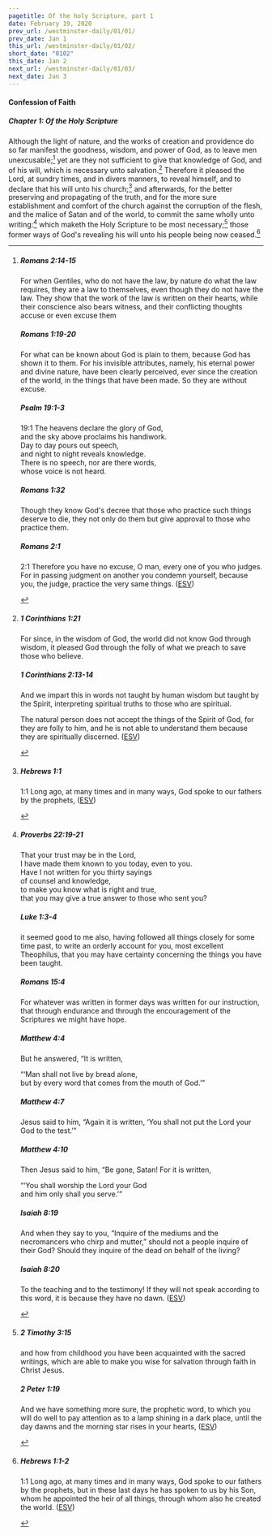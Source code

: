 ```yaml
---
pagetitle: Of the holy Scripture, part 1
date: February 19, 2020
prev_url: /westminster-daily/01/01/
prev_date: Jan 1
this_url: /westminster-daily/01/02/
short_date: "0102"
this_date: Jan 2
next_url: /westminster-daily/01/03/
next_date: Jan 3
---
```


#### Confession of Faith

##### Chapter 1: Of the Holy Scripture

Although the light of nature, and the works of creation and providence do so far manifest the goodness, wisdom, and power of God, as to leave men unexcusable;[^fnref:wcf1] yet are they not sufficient to give that knowledge of God, and of his will, which is necessary unto salvation.[^fnref:wcf2] Therefore it pleased the Lord, at sundry times, and in divers manners, to reveal himself, and to declare that his will unto his church;[^fnref:wcf3] and afterwards, for the better preserving and propagating of the truth, and for the more sure establishment and comfort of the church against the corruption of the flesh, and the malice of Satan and of the world, to commit the same wholly unto writing:[^fnref:wcf4] which maketh the Holy Scripture to be most necessary;[^fnref:wcf5] those former ways of God's revealing his will unto his people being now ceased.[^fnref:wcf6]

[^fnref:wcf1]: <div class="esv"><h5>Romans 2:14-15</h5> <div class="esv-text"><p id="p45002014.01-1">For when Gentiles, who do not have the law, by nature do what the law requires, they are a law to themselves, even though they do not have the law. They show that the work of the law is written on their hearts, while their conscience also bears witness, and their conflicting thoughts accuse or even excuse them</p> </div><h5>Romans 1:19-20</h5> <div class="esv-text"><p id="p45001019.01-2">For what can be known about God is plain to them, because God has shown it to them. For his invisible attributes, namely, his eternal power and divine nature, have been clearly perceived, ever since the creation of the world, in the things that have been made. So they are without excuse.</p> </div><h5>Psalm 19:1-3</h5> <div class="esv-text">  <div class="block-indent"> <p class="line-group" id="p19019001.15-3"><span class="chapter-num" id="v19019001-3">19:1&nbsp;</span>The heavens declare the glory of God,<br /> <span class="indent"></span>and the sky above proclaims his handiwork.<br />  Day to day pours out speech,<br /> <span class="indent"></span>and night to night reveals knowledge.<br />  There is no speech, nor are there words,<br /> <span class="indent"></span>whose voice is not heard.</p> </div> </div><h5>Romans 1:32</h5> <div class="esv-text"><p id="p45001032.01-4">Though they know God's decree that those who practice such things deserve to die, they not only do them but give approval to those who practice them.</p> </div><h5>Romans 2:1</h5> <div class="esv-text"> <p id="p45002001.04-5"><span class="chapter-num" id="v45002001-5">2:1&nbsp;</span>Therefore you have no excuse, O man, every one of you who judges. For in passing judgment on another you condemn yourself, because you, the judge, practice the very same things.  (<a href="http://www.esv.org" class="copyright">ESV</a>)</p> </div> </div>

[^fnref:wcf2]: <div class="esv"><h5>1 Corinthians 1:21</h5> <div class="esv-text"><p id="p46001021.01-1">For since, in the wisdom of God, the world did not know God through wisdom, it pleased God through the folly of what we preach to save those who believe.</p> </div><h5>1 Corinthians 2:13-14</h5> <div class="esv-text"><p id="p46002013.01-2">And we impart this in words not taught by human wisdom but taught by the Spirit, interpreting spiritual truths to those who are spiritual.</p>  <p id="p46002014.01-2">The natural person does not accept the things of the Spirit of God, for they are folly to him, and he is not able to understand them because they are spiritually discerned.  (<a href="http://www.esv.org" class="copyright">ESV</a>)</p> </div> </div>

[^fnref:wcf3]: <div class="esv"><h5>Hebrews 1:1</h5> <div class="esv-text"> <p class="chapter-first" id="p58001001.06-1"><span class="chapter-num" id="v58001001-1">1:1&nbsp;</span>Long ago, at many times and in many ways, God spoke to our fathers by the prophets,  (<a href="http://www.esv.org" class="copyright">ESV</a>)</p> </div> </div>

[^fnref:wcf4]: <div class="esv"><h5>Proverbs 22:19-21</h5> <div class="esv-text"><div class="block-indent"> <p class="line-group" id="p20022019.01-1">That your trust may be in the <span class="small-caps">Lord</span>,<br /> <span class="indent"></span>I have made them known to you today, even to you.<br />  Have I not written for you thirty sayings<br /> <span class="indent"></span>of counsel and knowledge,<br />  to make you know what is right and true,<br /> <span class="indent"></span>that you may give a true answer to those who sent you?</p> </div> </div><h5>Luke 1:3-4</h5> <div class="esv-text"><p id="p42001003.01-2">it seemed good to me also, having followed all things closely for some time past, to write an orderly account for you, most excellent Theophilus, that you may have certainty concerning the things you have been taught.</p> </div><h5>Romans 15:4</h5> <div class="esv-text"><p id="p45015004.01-3">For whatever was written in former days was written for our instruction, that through endurance and through the encouragement of the Scriptures we might have hope.</p> </div><h5>Matthew 4:4</h5> <div class="esv-text"><p id="p40004004.01-4">But he answered, <span class="woc">&#8220;It is written,</span></p> <div class="block-indent"> <p class="line-group" id="p40004004.07-4"><span class="woc">&#8220;&#8216;Man shall not live by bread alone,<br /> <span class="indent"></span>but by every word that comes from the mouth of God.&#8217;&#8221;</span></p> </div> </div><h5>Matthew 4:7</h5> <div class="esv-text"><p class="same-paragraph" id="p40004007.01-5">Jesus said to him, <span class="woc">&#8220;Again it is written, &#8216;You shall not put the Lord your God to the test.&#8217;&#8221;</span></p> </div><h5>Matthew 4:10</h5> <div class="esv-text"><p id="p40004010.01-6">Then Jesus said to him, <span class="woc">&#8220;Be gone, Satan! For it is written,</span></p> <div class="block-indent"> <p class="line-group" id="p40004010.13-6"><span class="woc">&#8220;&#8216;You shall worship the Lord your God<br /> <span class="indent"></span>and him only shall you serve.&#8217;&#8221;</span></p> </div> </div><h5>Isaiah 8:19</h5> <div class="esv-text"><p id="p23008019.01-7">And when they say to you, &#8220;Inquire of the mediums and the necromancers who chirp and mutter,&#8221; should not a people inquire of their God? Should they inquire of the dead on behalf of the living?</p> </div><h5>Isaiah 8:20</h5> <div class="esv-text"><p id="p23008020.01-8">To the teaching and to the testimony! If they will not speak according to this word, it is because they have no dawn.  (<a href="http://www.esv.org" class="copyright">ESV</a>)</p> </div> </div>

[^fnref:wcf5]: <div class="esv"><h5>2 Timothy 3:15</h5> <div class="esv-text"><p id="p55003015.01-1">and how from childhood you have been acquainted with the sacred writings, which are able to make you wise for salvation through faith in Christ Jesus.</p> </div><h5>2 Peter 1:19</h5> <div class="esv-text"><p id="p61001019.01-2">And we have something more sure, the prophetic word, to which you will do well to pay attention as to a lamp shining in a dark place, until the day dawns and the morning star rises in your hearts,  (<a href="http://www.esv.org" class="copyright">ESV</a>)</p> </div> </div>

[^fnref:wcf6]: <div class="esv"><h5>Hebrews 1:1-2</h5> <div class="esv-text"> <p class="chapter-first" id="p58001001.06-1"><span class="chapter-num" id="v58001001-1">1:1&nbsp;</span>Long ago, at many times and in many ways, God spoke to our fathers by the prophets, but in these last days he has spoken to us by his Son, whom he appointed the heir of all things, through whom also he created the world.  (<a href="http://www.esv.org" class="copyright">ESV</a>)</p> </div> </div>

